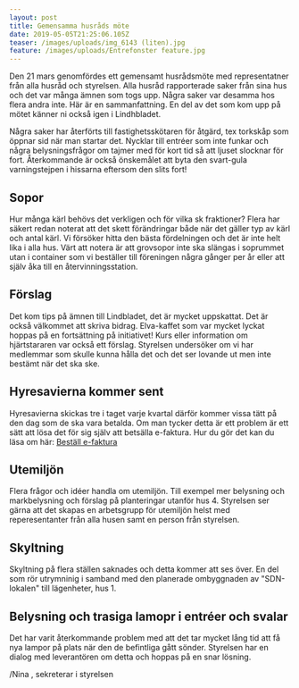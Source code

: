 ```yaml
---
layout: post
title: Gemensamma husråds möte
date: 2019-05-05T21:25:06.105Z
teaser: /images/uploads/img_6143 (liten).jpg
feature: /images/uploads/Entrefonster feature.jpg
---
```

Den 21 mars genomfördes ett gemensamt husrådsmöte med representatner från alla husråd och styrelsen. Alla husråd rapporterade saker från sina hus och det var många ämnen som togs upp. Några saker var desamma hos flera andra inte. Här är en sammanfattning. En del av det som kom upp på mötet känner ni också igen i Lindhbladet. 

Några saker har återförts till fastighetsskötaren för åtgärd, tex torkskåp som öppnar sid när man startar det. Nycklar till entréer som inte funkar och några belysningsfrågor om tajmer med för kort tid så att ljuset slocknar för fort. Återkommande är också önskemålet att byta den svart-gula varningstejpen i hissarna eftersom den slits fort!

## Sopor

Hur många kärl behövs det verkligen och för vilka sk fraktioner? Flera har säkert redan noterat att det skett förändringar både när det gäller typ av kärl och antal kärl. Vi försöker hitta den bästa fördelningen och det är inte helt lika i alla hus. Värt att notera är att grovsopor inte ska slängas i soprummet utan i container som vi beställer till föreningen några gånger per år eller att själv åka till en återvinningsstation. 

## Förslag

Det kom tips på ämnen till Lindbladet, det är mycket uppskattat. Det är också välkommet att skriva bidrag. Elva-kaffet som var mycket lyckat hoppas på en fortsättning på initiativet! Kurs eller information om hjärtstararen var också ett förslag. Styrelsen undersöker om vi har medlemmar som skulle kunna hålla det och det ser lovande ut men inte bestämt när det ska ske.

## Hyresavierna kommer sent

Hyresavierna skickas tre i taget varje kvartal därför kommer vissa tätt på den dag som de ska vara betalda. Om man tycker detta är ett problem är ett sätt att lösa det för sig själv att betsälla e-faktura. Hur du gör det kan du läsa om här: [Beställ e-faktura](https://www.drlindh.se/blog/e-faktura/)

## Utemiljön

Flera frågor och idéer handla om utemiljön. Till exempel mer belysning och markbelysning och förslag på planteringar utanför hus 4. Styrelsen ser gärna att det skapas en arbetsgrupp för utemiljön helst med reperesentanter från alla husen samt en person från styrelsen. 

## Skyltning

Skyltning på flera ställen saknades och detta kommer att ses över. En del som rör utrymninig i samband med den planerade ombyggnaden av "SDN-lokalen" till lägenheter, hus 1.

## Belysning och trasiga lamopr i entréer och svalar

Det har varit återkommande problem med att det tar mycket lång tid att få nya lampor på plats när den de befintliga gått sönder. Styrelsen har en dialog med leverantören om detta och hoppas på en snar lösning.

/Nina
, sekreterar i styrelsen
